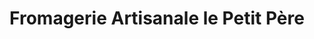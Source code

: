 ---
title: "Fromagerie Artisanale le Petit Père"
url: /bas-lieu/fromagerie-artisanale-le-petit-pere/
shop: Käse
---